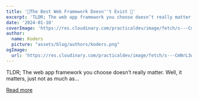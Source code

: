 ```yaml
---
title: '🥇The Best Web Framework Doesn''t Exist 🚫'
excerpt: 'TLDR; The web app framework you choose doesn’t really matter. Well, it matters, just not as much as...'
date: '2024-01-10'
coverImage: 'https://res.cloudinary.com/practicaldev/image/fetch/s---CmNrL3w--/c_imagga_scale,f_auto,fl_progressive,h_420,q_auto,w_1000/https://dev-to-uploads.s3.amazonaws.com/uploads/articles/83uyq4fe0dduw456moyj.png'
author:
  name: Koders
  picture: "assets/blog/authors/koders.png"
ogImage:
  url: 'https://res.cloudinary.com/practicaldev/image/fetch/s---CmNrL3w--/c_imagga_scale,f_auto,fl_progressive,h_420,q_auto,w_1000/https://dev-to-uploads.s3.amazonaws.com/uploads/articles/83uyq4fe0dduw456moyj.png'
---
```


TLDR; The web app framework you choose doesn’t really matter. Well, it matters, just not as much as...

[Read more](https://dev.to/wasp/the-best-web-framework-doesnt-exist-2aom)
